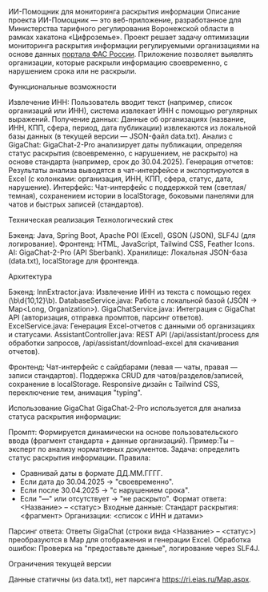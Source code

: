 ИИ-Помощник для мониторинга раскрытия информации
Описание проекта
ИИ-Помощник — это веб-приложение, разработанное для Министерства тарифного регулирования Воронежской области в рамках хакатона «Цифроземье». Проект решает задачу оптимизации мониторинга раскрытия информации регулируемыми организациями на основе данных [портала ФАС России](https://ri.eias.ru/Map.aspx). Приложение позволяет выявлять организации, которые раскрыли информацию своевременно, с нарушением срока или не раскрыли.

Функциональные возможности

Извлечение ИНН: Пользователь вводит текст (например, список организаций или ИНН), система извлекает ИНН с помощью регулярных выражений.
Получение данных: Данные об организациях (название, ИНН, КПП, сфера, период, дата публикации) извлекаются из локальной базы данных (в текущей версии — JSON-файл data.txt).
Анализ с GigaChat: GigaChat-2-Pro анализирует даты публикации, определяя статус раскрытия (своевременно, с нарушением, не раскрыто) на основе стандарта (например, срок до 30.04.2025).
Генерация отчетов: Результаты анализа выводятся в чат-интерфейсе и экспортируются в Excel (с колонками: организация, ИНН, КПП, сфера, статус, дата, нарушение).
Интерфейс: Чат-интерфейс с поддержкой тем (светлая/темная), сохранением истории в localStorage, боковыми панелями для чатов и быстрых записей (стандартов).

Техническая реализация
Технологический стек

Бэкенд: Java, Spring Boot, Apache POI (Excel), GSON (JSON), SLF4J (для логирование).
Фронтенд: HTML, JavaScript, Tailwind CSS, Feather Icons.
AI: GigaChat-2-Pro (API Sberbank).
Хранилище: Локальная JSON-база (data.txt), localStorage для фронтенда.

Архитектура

Бэкенд:
InnExtractor.java: Извлечение ИНН из текста с помощью regex (\b\d{10,12}\b).
DatabaseService.java: Работа с локальной базой (JSON → Map<Long, Organization>).
GigaChatService.java: Интеграция с GigaChat API (авторизация, отправка промптов, парсинг ответов).
ExcelService.java: Генерация Excel-отчетов с данными об организациях и статусами.
AssistantController.java: REST API (/api/assistant/process для обработки запросов, /api/assistant/download-excel для скачивания отчетов).


Фронтенд:
Чат-интерфейс с сайдбарами (левая — чаты, правая — записи стандартов).
Поддержка CRUD для чатов/разделов/записей, сохранение в localStorage.
Responsive дизайн с Tailwind CSS, переключение тем, анимация "typing".



Использование GigaChat
GigaChat-2-Pro используется для анализа статуса раскрытия информации:

Промпт: Формируется динамически на основе пользовательского ввода (фрагмент стандарта + данные организаций). Пример:Ты – эксперт по анализу нормативных документов. Задача: определить статус раскрытия информации.
Правила:
- Сравнивай даты в формате ДД.ММ.ГГГГ.
- Если дата до 30.04.2025 → "своевременно".
- Если после 30.04.2025 → "с нарушением срока".
- Если "—" или отсутствует → "не раскрыто".
Формат ответа: <Название> – <статус>
Входные данные:
Стандарт раскрытия: <фрагмент>
Организации: <список с ИНН и датами>


Парсинг ответа: Ответы GigaChat (строки вида <Название> – <статус>) преобразуются в Map для отображения и генерации Excel.
Обработка ошибок: Проверка на "предоставьте данные", логирование через SLF4J.

Ограничения текущей версии

Данные статичны (из data.txt), нет парсинга https://ri.eias.ru/Map.aspx.
